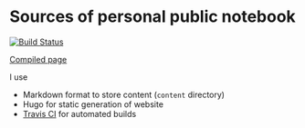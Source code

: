 # Sources of personal public notebook

[![Build Status](https://travis-ci.com/serge-m/serge-m.github.io.svg?branch=main)](https://travis-ci.com/serge-m/serge-m.github.io)

[Compiled page](https://serge-m.github.io/)

I use
* Markdown format to store content (`content` directory)
* Hugo for static generation of website
* [Travis CI](https://travis-ci.com) for automated builds
